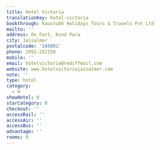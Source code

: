 ```yaml
---
title: Hotel Victoria
translationKey: hotel-victoria
bookthrough: Kaustubh Holidays Tours & Travels Pvt Ltd
mailto: ''
address: On Fort, Kund Para
city: Jaisalmer
postalcode: '345001'
phone: 2992-252150
mobile: ''
email: hotelvictoria@rediffmail.com
website: www.hotelvictoriajaisalmer.com
note: ''
type: hotel
category:
  - H
showHotel: 0
starCategory: 0
checkout: ''
accessRail: ''
accessAir: ''
accessBus: ''
advantage: ''
rooms: 0
---
```

